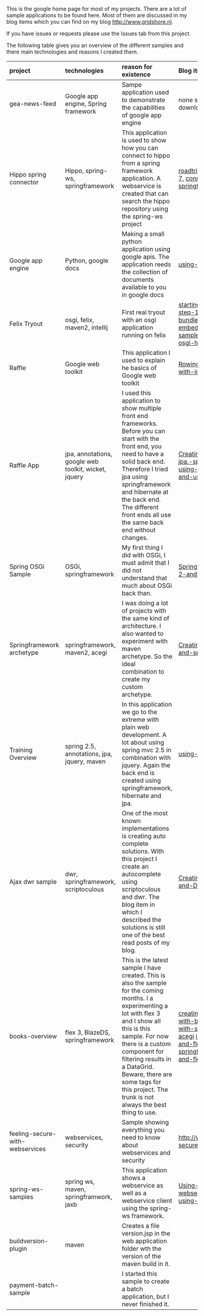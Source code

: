 This is the google home page for most of my projects. There are a lot of sample applications to be found here. Most of them are discussed in my blog items which you can find on my blog http://www.gridshore.nl.

If you have issues or requests please use the Issues tab from this project.

The following table gives you an overview of the different samples and there main technologies and reasons I created them.

|**project**|**technologies**|**reason for existence**|**Blog item(s)**|
|:----------|:---------------|:-----------------------|:---------------|
|gea-news-feed|Google app engine, Spring framework|Sampe application used to demonstrate the capabilities of google app engine | none sofar, the presentation can be downloaded|
|Hippo spring connector|Hippo, spring-ws, springframework|This application is used to show how you can connect to hippo from a spring framework application. A webservice is created that can search the hippo repository using the spring-ws project|[roadtrip-from-springframework-to-hippo-7](http://www.gridshore.nl/2008/12/04/roadtrip-from-springframework-to-hippo-7/), [connecting-to-hippo-ecm-using-a-springframework-connector](http://www.gridshore.nl/2009/01/16/connecting-to-hippo-ecm-using-a-springframework-connector/)|
|Google app engine|Python, google docs|Making a small python application using google apis. The application reeds the collection of documents available to you in google docs| [using-google-appengine](http://www.gridshore.nl/2008/10/09/using-google-appengine/)|
|Felix Tryout|osgi, felix, maven2, intellij|First real tryout with an osgi application running on felix|[starting-with-osgi-using-apache-felix-step-1](http://www.gridshore.nl/2008/02/10/starting-with-osgi-using-apache-felix-step-1/), [using-maven-to-create-an-osgi-bundle-osgi-felix-sample-step-2](http://www.gridshore.nl/2008/02/13/using-maven-to-create-an-osgi-bundle-osgi-felix-sample-step-2/), [embedding-jetty-in-osgi-osgi-felix-sample-step-3](http://www.gridshore.nl/2008/02/15/embedding-jetty-in-osgi-osgi-felix-sample-step-3/), [creating-a-jetty-based-osgi-httpservice-for-apache-felix](http://www.gridshore.nl/2008/02/29/creating-a-jetty-based-osgi-httpservice-for-apache-felix/)|
|Raffle     |Google web toolkit|This application I used to explain he basics of Google web toolkit| [Rowing-the-Google-Web-Toolkit-boat-with-intellij](http://www.gridshore.nl/blog/index.php?/archives/69-Rowing-the-Google-Web-Toolkit-boat-with-intellij.html)|
|Raffle App |jpa, annotations, google web toolkit, wicket, jquery|I used this application to show multiple front end frameworks. Before you can start with the front end, you need to have a solid back end. Therefore I tried jpa using springframework and hibernate at the back end. The different front ends all use the same back end without changes.|[Creating-an-application-with-maven2,-jpa,-springframework-and-intellij](http://www.gridshore.nl/blog/index.php?/archives/72-Creating-an-application-with-maven2,-jpa,-springframework-and-intellij.html), [start-using-jquery-with-some-small-samples-and-using-spring-mvc-25](http://www.gridshore.nl/2008/01/24/start-using-jquery-with-some-small-samples-and-using-spring-mvc-25/)|
|Spring OSGi Sample|OSGi, springframework|My first thing I did with OSGi, I must admit that I did not understand that much about OSGi back than.|[Spring-osgi-an-evaluation-using-maven-2-and-the-special-spring-osgi-archetype](http://www.gridshore.nl/blog/index.php?/archives/59-Spring-osgi-an-evaluation-using-maven-2-and-the-special-spring-osgi-archetype.html)|
|Springframework archetype|springframework, maven2, acegi|I was doing a lot of projects with the same kind of architecture. I also wanted to experiment with maven archetype. So the ideal combination to create my custom archetype.|[Creating-a-maven-archetype-for-acegi-and-springframework](http://www.gridshore.nl/blog/index.php?/archives/55-Creating-a-maven-archetype-for-acegi-and-springframework.html)|
|Training Overview|spring 2.5, annotations, jpa, jquery, maven|In this application we go to the extreme with plain web development. A lot about using spring mvc 2.5 in combination with jquery. Again the back end is created using springframework, hibernate and jpa.|[using-annottions-in-springframework](http://www.gridshore.nl/2008/02/03/using-annottions-in-springframework/)|
|Ajax dwr sample |dwr, springframework, scriptoculous|One of the most known implementations is creating auto complete solutions. With this project I create an autocomplete using scriptoculous and dwr. The blog item in which I described the solutions is still one of the best read posts of my blog.|[Creating-an-autocomplete-with-Spring-and-DWR](http://www.gridshore.nl/blog/index.php?/archives/52-Creating-an-autocomplete-with-Spring-and-DWR.html)|
|books-overview|flex 3, BlazeDS, springframework|This is the latest sample I have created. This is also the sample for the coming months. I a experimenting a lot with flex 3 and I show all this is this sample. For now there is a custom component for filtering results in a DataGrid. Beware, there are some tags for this project. The trunk is not always the best thing to use.|[creating-a-flex-3-datagrid-component-with-backend-filtering](http://www.gridshore.nl/2008/03/25/creating-a-flex-3-datagrid-component-with-backend-filtering/), [integrating-flex-3-with-spring-security-formerly-known-as-acegi](http://www.gridshore.nl/2008/05/11/integrating-flex-3-with-spring-security-formerly-known-as-acegi/) [integration-spring-security-acegi-and-flex-3-the-sequel](http://www.gridshore.nl/2008/07/14/integration-spring-security-acegi-and-flex-3-the-sequel/) [wow-springframework-enters-the-actionscript-and-flex-domain/](http://www.gridshore.nl/2009/01/05/wow-springframework-enters-the-actionscript-and-flex-domain/) |
|feeling-secure-with-webservices|webservices, security|Sample showing everything you need to know about webservices and security| http://www.gridshore.nl/2008/05/17/feeling-secure-with-web-services-introduction/|feeling-secure-with-web-services-introduction,[feeling-secure-with-web-services-part-1-the-usernametoken](http://www.gridshore.nl/2008/05/20/feeling-secure-with-web-services-part-1-the-usernametoken/|), [feeling-secure-with-web-services-part-2](http://www.gridshore.nl/2008/05/26/feeling-secure-with-web-services-part-2/|)|
|spring-ws-samples|spring ws, maven, springframwork, jaxb|This application shows a webservice as well as a webservice client using the spring-ws framework.|[Using-Spring-ws-for-creating-a-webservice](http://www.gridshore.nl/blog/index.php?/archives/66-Using-Spring-ws-for-creating-a-webservice.html), [Creating-a-webservice-client-using-Spring-ws-and-maven2](http://www.gridshore.nl/blog/index.php?/archives/65-Creating-a-webservice-client-using-Spring-ws-and-maven2.html)|
|buildversion-plugin|maven           |Creates a file version.jsp in the web application folder wth the version of the maven build in it.|                |
|payment-batch-sample|                |I started this sample to create a batch application, but I never finished it.|                |
